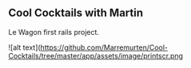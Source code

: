 ## Cool Cocktails with Martin

Le Wagon first rails project.


![alt text](https://github.com/Marremurten/Cool-Cocktails/tree/master/app/assets/image/printscr.png
